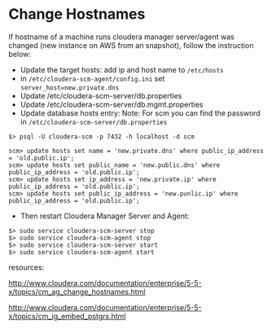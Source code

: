 
# Change Hostnames 
If hostname of a machine runs cloudera manager server/agent was changed (new instance on AWS from an snapshot), 
follow the instruction below:

* Update the target hosts:  add ip and host name to `/etc/hosts`
* in `/etc/cloudera-scm-agent/config.ini` set `server_host=new.private.dns`
* Update /etc/cloudera-scm-server/db.properties
* Update /etc/cloudera-scm-server/db.mgmt.properties
* Update database hosts entry:
Note: For scm you can find the password in `/etc/cloudera-scm-server/db.properties`
```
$> psql -U cloudera-scm -p 7432 -h localhost -d scm

scm> update hosts set name = 'new.private.dns' where public_ip_address = 'old.public.ip';
scm> update hosts set public_name = 'new.public.dns' where public_ip_address = 'old.public.ip';
scm> update hosts set ip_address = 'new.private.ip' where public_ip_address = 'old.public.ip';
scm> update hosts set public_ip_address = 'new.punlic.ip' where public_ip_address = 'old.public.ip'; 
``` 
* Then restart Cloudera Manager Server and Agent:
```
$> sudo service cloudera-scm-server stop
$> sudo service cloudera-scm-agent stop
$> sudo service cloudera-scm-server start
$> sudo service cloudera-scm-agent start
```

resources: 

http://www.cloudera.com/documentation/enterprise/5-5-x/topics/cm_ag_change_hostnames.html

http://www.cloudera.com/documentation/enterprise/5-5-x/topics/cm_ig_embed_pstgrs.html
